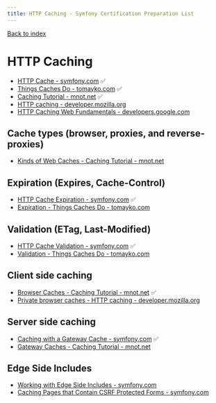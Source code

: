 ```yaml
---
title: HTTP Caching - Symfony Certification Preparation List
---
```

[Back to index](../readme.md#table-of-contents)

# HTTP Caching 
- [HTTP Cache - symfony.com](https://symfony.com/doc/5.0/http_cache.html) ✅
- [Things Caches Do - tomayko.com](https://tomayko.com/blog/2008/things-caches-do) ✅
- [Caching Tutorial - mnot.net](https://www.mnot.net/cache_docs/) ✅
- [HTTP caching - developer.mozilla.org](https://developer.mozilla.org/en-US/docs/Web/HTTP/Caching)
- [HTTP Caching Web Fundamentals - developers.google.com](https://developers.google.com/web/fundamentals/performance/optimizing-content-efficiency/http-caching)

## Cache types (browser, proxies, and reverse-proxies)
- [Kinds of Web Caches - Caching Tutorial - mnot.net](https://www.mnot.net/cache_docs/#KINDS)

## Expiration (Expires, Cache-Control)
- [HTTP Cache Expiration - symfony.com](https://symfony.com/doc/5.0/http_cache/expiration.html) ✅
- [Expiration - Things Caches Do - tomayko.com](https://tomayko.com/blog/2008/things-caches-do#expiration)

## Validation (ETag, Last-Modified)
- [HTTP Cache Validation - symfony.com](https://symfony.com/doc/5.0/http_cache/validation.html) ✅
- [Validation - Things Caches Do - tomayko.com](https://tomayko.com/blog/2008/things-caches-do#validation) 

## Client side caching
- [Browser Caches - Caching Tutorial - mnot.net](https://www.mnot.net/cache_docs/#BROWSER) ✅
- [Private browser caches - HTTP caching - developer.mozilla.org](https://developer.mozilla.org/en-US/docs/Web/HTTP/Caching#Private_browser_caches)

## Server side caching
- [Caching with a Gateway Cache - symfony.com](https://symfony.com/doc/5.0/http_cache.html#caching-with-a-gateway-cache) ✅
- [Gateway Caches - Caching Tutorial - mnot.net](https://www.mnot.net/cache_docs/#GATEWAY)

## Edge Side Includes
- [Working with Edge Side Includes - symfony.com](https://symfony.com/doc/5.0/http_cache/esi.html)
- [Caching Pages that Contain CSRF Protected Forms - symfony.com](https://symfony.com/doc/5.0/http_cache/form_csrf_caching.html)
